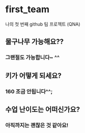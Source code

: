 # first_team
나의 첫 번째 github 팀 프로젝트 (QNA)
## 물구나무 가능해요??
### 그랜절도 가능합니다~ ^^
## 키가 어떻게 되세요?
### 160 조금 안됩니다^^;
## 수업 난이도는 어떠신가요?
### 아직까지는 괜찮은 것 같아요!
